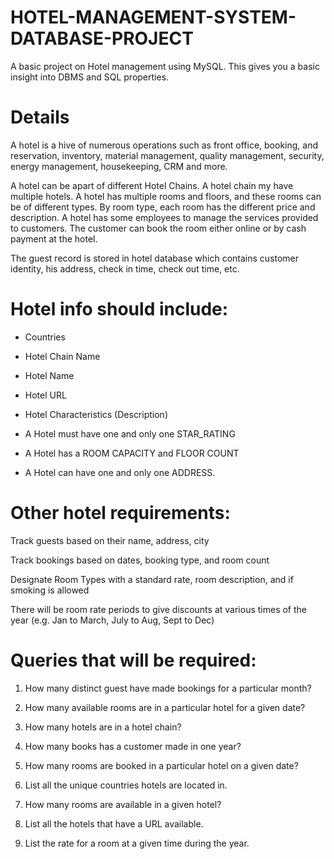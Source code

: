 # HOTEL-MANAGEMENT-SYSTEM-DATABASE-PROJECT
A basic project on Hotel management using MySQL. This gives you a basic insight into DBMS and SQL properties.

# Details

A hotel is a hive of numerous operations such as front office, booking, and reservation, inventory, material management, quality management, security, energy management, housekeeping, CRM and more.


A hotel can be apart of different Hotel Chains. A hotel chain my have multiple hotels. A hotel has multiple rooms and floors, and these rooms can be of different types. By room type, each room has the different price and description. 
A hotel has some employees to manage the services provided to customers. The customer can book the room either online or by cash payment at the hotel.


The guest record is stored in hotel database which contains customer identity, his address, check in time, check out time, etc.

# Hotel info should include:

* Countries

* Hotel Chain Name

* Hotel Name

* Hotel URL

* Hotel Characteristics (Description)

* A Hotel must have one and only one STAR_RATING

* A Hotel has a ROOM CAPACITY and FLOOR COUNT

* A Hotel can have one and only one ADDRESS.

# Other hotel requirements:

Track guests based on their name, address, city

Track bookings based on dates, booking type, and room count

Designate Room Types with a standard rate, room description, and if smoking is allowed

There will be room rate periods to give discounts at various times of the year (e.g. Jan to March, July to Aug, Sept to Dec)

# Queries that will be required:

1. How many distinct guest have made bookings for a particular month?

2. How many available rooms are in a particular hotel for a given date?

3. How many hotels are in a hotel chain?

4. How many books has a customer made in one year?

5. How many rooms are booked in a particular hotel on a given date?

6. List all the unique countries hotels are located in.

7. How many rooms are available in a given hotel?

8. List all the hotels that have a URL available.

9. List the rate for a room at a given time during the year.


